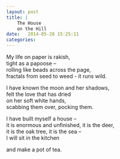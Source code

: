 ```yaml
---
layout: post
title: |
    The House
    on the Hill
date:   2014-05-28 15:25:11
categories: 
---
```


My life on paper is rakish,  
tight as a papoose –    
rolling like beads across the page,  
fractals from seed to weed - it runs wild.

I have known the moon and her shadows,  
felt the love that has dried   
on her soft white hands,  
scabbing them over, pocking them.  

I have built myself a house –   
it is enormous and unfinished, it is the deer,  
it is the oak tree, it is the sea –   
I will sit in the kitchen  

and make a pot of tea.
